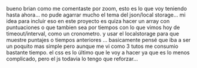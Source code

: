 bueno brian como me comentaste por zoom, esto es lo que voy teniendo hasta ahora... no pude agarrar mucho el tema del json/local storage... mi idea para incluir eso en este proyecto es quiza hacer un array con puntuaciones o que tambien sea por tiempos con lo que vimos hoy de timeout/interval, como un cronometro. y usar el localstorage para que muestre puntajes o tiempos anteriores ... basicamente pensé que iba a ser un poquito mas simple pero aunque me vi como 3 tutos me consumio bastante tiempo. el css es lo último que le voy a hacer ya que es lo menos complicado, pero el js todavia lo tengo que reforzar...

